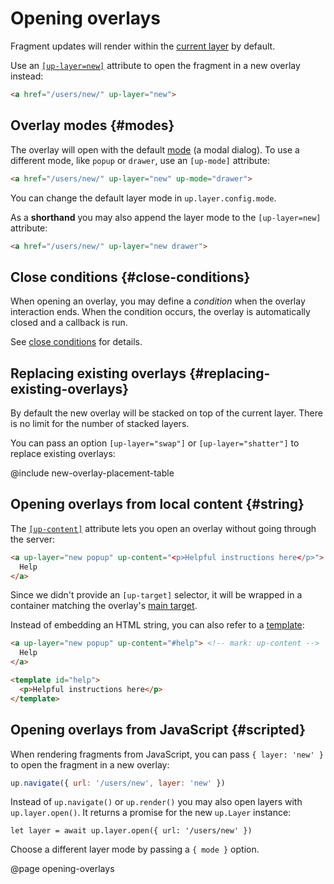 Opening overlays
================

Fragment updates will render within the [current layer](/up.layer.current) by default.

Use an [`[up-layer=new]`](/up-layer-new) attribute to open the fragment in a new overlay instead:

```html
<a href="/users/new/" up-layer="new">
```

Overlay modes {#modes}
-------------

The overlay will open with the default [mode](/layer-terminology) (a modal dialog).
To use a different mode, like `popup` or `drawer`, use an `[up-mode]` attribute:

```html
<a href="/users/new/" up-layer="new" up-mode="drawer">
```

You can change the default layer mode in `up.layer.config.mode`.

As a **shorthand** you may also append the layer mode to the `[up-layer=new]` attribute:

```html
<a href="/users/new/" up-layer="new drawer">
```

Close conditions {#close-conditions}
----------------

When opening an overlay, you may define a *condition* when the overlay interaction ends.
When the condition occurs, the overlay is automatically closed and a callback is run.

See [close conditions](/closing-overlays#close-conditions) for details.


Replacing existing overlays {#replacing-existing-overlays}
---------------------------

By default the new overlay will be stacked on top of the current layer. There is no limit for the number of stacked layers.

You can pass an option `[up-layer="swap"]` or `[up-layer="shatter"]` to replace existing overlays:

@include new-overlay-placement-table


Opening overlays from local content {#string}
------------------------------------

The [`[up-content]`](/up-follow#up-content) attribute lets you open an overlay without going through the server:

```html
<a up-layer="new popup" up-content="<p>Helpful instructions here</p>"> <!-- mark: up-content -->
  Help
</a>
```

Since we didn't provide an `[up-target]` selector, it will be wrapped in a container matching the overlay's [main target](/main).

Instead of embedding an HTML string, you can also refer to a [template](/templates):

```html
<a up-layer="new popup" up-content="#help"> <!-- mark: up-content -->
  Help
</a>

<template id="help">
  <p>Helpful instructions here</p>
</template>
```



Opening overlays from JavaScript {#scripted}
--------------------------------

When rendering fragments from JavaScript, you can pass `{ layer: 'new' }` to open the fragment in a new overlay:

```js
up.navigate({ url: '/users/new', layer: 'new' })
```

Instead of `up.navigate()` or `up.render()` you may also open layers with `up.layer.open()`.
It returns a promise for the new `up.Layer` instance:

```
let layer = await up.layer.open({ url: '/users/new' })
```

Choose a different layer mode by passing a `{ mode }` option.

@page opening-overlays
